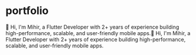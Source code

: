 # portfolio
👋 Hi, I'm Mihir, a Flutter Developer with 2+ years of experience building high-performance, scalable, and user-friendly mobile apps.👋 Hi, I'm Mihir, a Flutter Developer with 2+ years of experience building high-performance, scalable, and user-friendly mobile apps.
